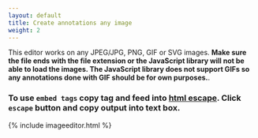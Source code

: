```yaml
---
layout: default
title: Create annotations any image
weight: 2
---
```

This editor works on any JPEG/JPG, PNG, GIF or SVG images.  **Make sure the file ends with the file extension or the JavaScript library will not be able to load the images. The JavaScript library does not support GIFs so any annotations done with GIF should be for own purposes.**.

### To use `embed tags` copy tag and feed into [html escape](https://www.freeformatter.com/html-escape.html). Click `escape` button and copy output into text box.

{% include imageeditor.html %}
